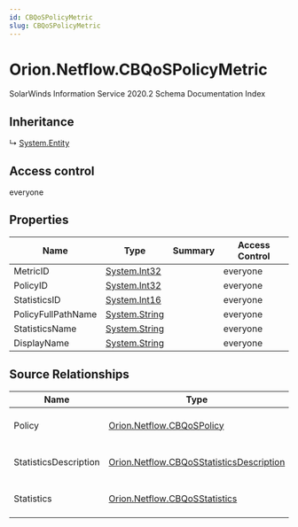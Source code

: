 ```yaml
---
id: CBQoSPolicyMetric
slug: CBQoSPolicyMetric
---
```


# Orion.Netflow.CBQoSPolicyMetric

SolarWinds Information Service 2020.2 Schema Documentation Index

## Inheritance

↳ [System.Entity](./../System/Entity)

## Access control

everyone

## Properties

| Name | Type | Summary | Access Control |
| ------ | ------ | ------ | ------ |
| MetricID | [System.Int32](https://docs.microsoft.com/en-us/dotnet/api/system.int32) |  | everyone |
| PolicyID | [System.Int32](https://docs.microsoft.com/en-us/dotnet/api/system.int32) |  | everyone |
| StatisticsID | [System.Int16](https://docs.microsoft.com/en-us/dotnet/api/system.int16) |  | everyone |
| PolicyFullPathName | [System.String](https://docs.microsoft.com/en-us/dotnet/api/system.string) |  | everyone |
| StatisticsName | [System.String](https://docs.microsoft.com/en-us/dotnet/api/system.string) |  | everyone |
| DisplayName | [System.String](https://docs.microsoft.com/en-us/dotnet/api/system.string) |  | everyone |

## Source Relationships

| Name | Type | Notes |
| ------ | ------ | ------ |
| Policy | [Orion.Netflow.CBQoSPolicy](./../Orion.Netflow/CBQoSPolicy) | Defined by relationship Orion.Netflow.CBQoSPolicyMetricReferencesCBQoSPolicy (System.Reference) |
| StatisticsDescription | [Orion.Netflow.CBQoSStatisticsDescription](./../Orion.Netflow/CBQoSStatisticsDescription) | Defined by relationship Orion.Netflow.CBQoSPolicyMetricReferencesCBQoSStatisticsDescription (System.Reference) |
| Statistics | [Orion.Netflow.CBQoSStatistics](./../Orion.Netflow/CBQoSStatistics) | Defined by relationship Orion.Netflow.CBQoSPolicyMetricReferencesCBQoSStatistics (System.Reference) |

